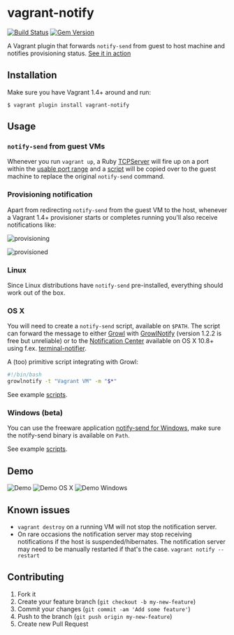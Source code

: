 # vagrant-notify

[![Build Status](https://travis-ci.org/fgrehm/vagrant-notify.png)](https://travis-ci.org/fgrehm/vagrant-notify)
[![Gem Version](https://badge.fury.io/rb/vagrant-notify.png)](http://badge.fury.io/rb/vagrant-notify)

A Vagrant plugin that forwards `notify-send` from guest to host machine and
notifies provisioning status. [See it in action](#demo)


## Installation

Make sure you have Vagrant 1.4+ around and run:

```terminal
$ vagrant plugin install vagrant-notify
```


## Usage

### `notify-send` from guest VMs

Whenever you run `vagrant up`, a Ruby [TCPServer](http://www.ruby-doc.org/stdlib-1.9.3/libdoc/socket/rdoc/TCPServer.html)
will fire up on a port within the [usable port range](https://github.com/mitchellh/vagrant/blob/master/config/default.rb#L14)
and a [script](https://github.com/fgrehm/vagrant-notify/blob/master/files/notify-send.erb)
will be copied over to the guest machine to replace the original `notify-send`
command.

### Provisioning notification

Apart from redirecting `notify-send` from the guest VM to the host, whenever
a Vagrant 1.4+ provisioner starts or completes running you'll also receive
notifications like:

![provisioning](http://i.imgur.com/DgKjDgr.png)

![provisioned](http://i.imgur.com/UGhOAzV.png)


### Linux

Since Linux distributions have `notify-send` pre-installed, everything should work out of the box.

### OS X

You will need to create a `notify-send` script, available on `$PATH`. The script can forward the message to either
[Growl](http://growl.info/) with [GrowlNotify](http://growl.info/downloads) (version 1.2.2 is free but unreliable)
or to the [Notification Center](http://support.apple.com/kb/HT5362) available on OS X 10.8+
using f.ex. [terminal-notifier](https://github.com/alloy/terminal-notifier).

A (too) primitive script integrating with Growl:

```bash
#!/bin/bash
growlnotify -t "Vagrant VM" -m "$*"
```

See example [scripts](https://github.com/fgrehm/vagrant-notify/tree/master/examples).

### Windows (beta)

You can use the freeware application [notify-send for Windows](http://vaskovsky.net/notify-send/), make sure the notify-send binary is available on `Path`.

See example [scripts](https://github.com/fgrehm/vagrant-notify/tree/master/examples).


## Demo

![Demo](http://i.imgur.com/tzOLvGY.gif)
![Demo OS X](http://i.imgur.com/216NIlf.gif)
![Demo Windows](http://i.imgur.com/cJYqX4y.gif)


## Known issues

* `vagrant destroy` on a running VM will not stop the notification server.
* On rare occasions the notification server may stop receiving notifications if the host is suspended/hibernates. The notification server may need to be manually restarted if that's the case. `vagrant notify --restart`


## Contributing

1. Fork it
2. Create your feature branch (`git checkout -b my-new-feature`)
3. Commit your changes (`git commit -am 'Add some feature'`)
4. Push to the branch (`git push origin my-new-feature`)
5. Create new Pull Request
